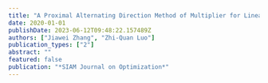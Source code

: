 ```yaml
---
title: "A Proximal Alternating Direction Method of Multiplier for Linearly Constrained Nonconvex Minimization"
date: 2020-01-01
publishDate: 2023-06-12T09:48:22.157489Z
authors: ["Jiawei Zhang", "Zhi-Quan Luo"]
publication_types: ["2"]
abstract: ""
featured: false
publication: "*SIAM Journal on Optimization*"
---
```


